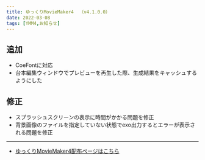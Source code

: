 ```yaml
---
title: ゆっくりMovieMaker4  （v4.1.0.0）
date: 2022-03-08
tags: [YMM4,お知らせ]
---
```

## 追加
- CoeFontに対応
- 台本編集ウィンドウでプレビューを再生した際、生成結果をキャッシュするようにした
## 修正
- スプラッシュスクリーンの表示に時間がかかる問題を修正
- 背景画像のファイルを指定していない状態でexo出力するとエラーが表示される問題を修正

---

- [ゆっくりMovieMaker4配布ページはこちら](../index.md)